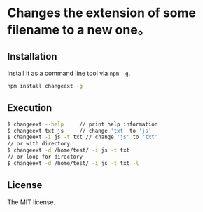 Changes the extension of some filename to a new one。
=========================================

## Installation

Install it as a command line tool via `npm -g`.

```sh
npm install changeext -g
```

## Execution

```sh
$ changeext --help     // print help information
$ changeext txt js     // change 'txt' to 'js' 
$ changeext -i js -t txt // change 'js' to 'txt'
// or with directory
$ changeext -d /home/test/ -i js -t txt
// or loop for directory
$ changeext -d /home/test/ -i js -t txt -l
```

## License
The MIT license.